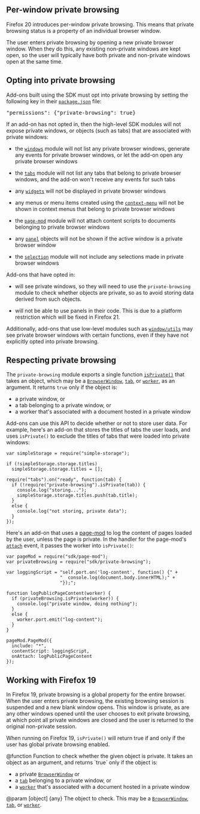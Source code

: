 <!-- This Source Code Form is subject to the terms of the Mozilla Public
   - License, v. 2.0. If a copy of the MPL was not distributed with this
   - file, You can obtain one at http://mozilla.org/MPL/2.0/. -->

<!-- contributed by Paul O'Shannessy [paul@oshannessy.com]  -->
<!-- edited by Noelle Murata [fiveinchpixie@gmail.com]  -->
<!-- contributed by Irakli Gozalishvili [gozala@mozilla.com] -->

## Per-window private browsing ##

Firefox 20 introduces per-window private browsing. This means that private
browsing status is a property of an individual browser window.

The user enters
private browsing by opening a new private browser window. When they do this,
any existing non-private windows are kept open, so the user will typically
have both private and non-private windows open at the same time.

## Opting into private browsing ##

Add-ons built using the SDK must opt into private browsing by setting the
following key in their [`package.json`](dev-guide/package-spec.html) file:

<pre>"permissions": {"private-browsing": true}</pre>

If an add-on has not opted in, then the high-level SDK modules will not
expose private windows, or objects (such as tabs) that are associated
with private windows:

* the [`windows`](modules/sdk/windows.html) module will not list any
private browser windows, generate any events for private browser windows,
or let the add-on open any private browser windows

* the [`tabs`](modules/sdk/tabs.html) module will not list any tabs that
belong to private browser windows, and the add-on won't receive any events
for such tabs

* any [`widgets`](modules/sdk/widget.html) will not be displayed in
private browser windows

* any menus or menu items created using the
[`context-menu`](modules/sdk/context-menu.html) will not be shown in
context menus that belong to private browser windows

* the [`page-mod`](modules/sdk/page-mod.html) module will not attach
content scripts to documents belonging to private browser windows

* any [`panel`](modules/sdk/panel.html) objects will not be shown if the
active window is a private browser window

* the [`selection`](modules/sdk/selection.html) module will not include
any selections made in private browser windows

Add-ons that have opted in:

* will see private windows, so they will need to
use the `private-browsing` module to check whether objects are private,
so as to avoid storing data derived from such objects.

* will not be able to use panels in their code. This is due to a platform
restriction which will be fixed in Firefox 21.

Additionally, add-ons that use low-level modules such as
[`window/utils`](modules/sdk/window/utils.html) may see private browser
windows with certain functions, even if they have not explicitly opted
into private browsing.

## Respecting private browsing ##

The `private-browsing` module exports a single function
[`isPrivate()`](modules/sdk/private-browsing.html#isPrivate(object))
that takes an object, which may be a
[`BrowserWindow`](modules/sdk/windows.html#BrowserWindow),
[`tab`](modules/sdk/tabs.html#Tab), or
[`worker`](modules/sdk/content/worker.html#Worker),
as an argument. It returns `true` only if the object is:

* a private window, or
* a tab belonging to a private window, or
* a worker that's associated with a document hosted in a private window

Add-ons can use this API to decide whether or not to store user data.
For example, here's an add-on that stores the titles of tabs the user loads,
and uses `isPrivate()` to exclude the titles of tabs that were loaded into
private windows:

    var simpleStorage = require("simple-storage");
 
    if (!simpleStorage.storage.titles)
      simpleStorage.storage.titles = [];
 
    require("tabs").on("ready", function(tab) {
      if (!require("private-browsing").isPrivate(tab)) {
        console.log("storing...");
        simpleStorage.storage.titles.push(tab.title);
      }
      else {
        console.log("not storing, private data");
      }
    });

Here's an add-on that uses a [page-mod](modules/sdk/page-mod.html) to log
the content of pages loaded by the user, unless the page is private. In
the handler for the page-mod's [`attach`](modules/sdk/page-mod.html#attach)
event, it passes the worker into `isPrivate()`:

    var pageMod = require("sdk/page-mod");
    var privateBrowsing = require("sdk/private-browsing");

    var loggingScript = "self.port.on('log-content', function() {" +
                        "  console.log(document.body.innerHTML);" +
                        "});";

    function logPublicPageContent(worker) {
      if (privateBrowsing.isPrivate(worker)) {
        console.log("private window, doing nothing");
      }
      else {
        worker.port.emit("log-content");
      }
    }

    pageMod.PageMod({
      include: "*",
      contentScript: loggingScript,
      onAttach: logPublicPageContent
    });


## Working with Firefox 19 ##

In Firefox 19, private browsing is a global property for the entire browser.
When the user enters private browsing, the existing browsing session is
suspended and a new blank window opens. This window is private, as are any
other windows opened until the user chooses to exit private browsing, at which
point all private windows are closed and the user is returned to the original
non-private session.

When running on Firefox 19, `isPrivate()` will return true if and only if
the user has global private browsing enabled.

<api name="isPrivate">
@function
Function to check whether the given object is private. It takes an
object as an argument, and returns `true` only if the object is:

* a private [`BrowserWindow`](modules/sdk/windows.html#BrowserWindow) or
* a [`tab`](modules/sdk/tabs.html#Tab) belonging to a private window, or
* a [`worker`](modules/sdk/content/worker.html#Worker) that's associated
with a document hosted in a private window

@param [object] {any}
  The object to check. This may be a
[`BrowserWindow`](modules/sdk/windows.html#BrowserWindow),
[`tab`](modules/sdk/tabs.html#Tab), or
[`worker`](modules/sdk/content/worker.html#Worker).
</api>
